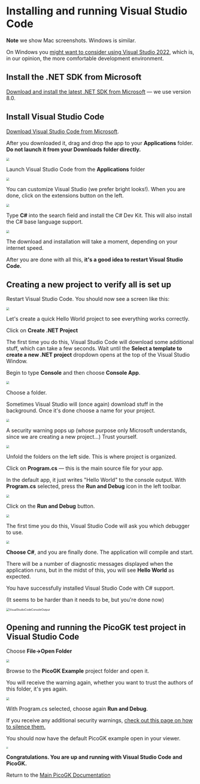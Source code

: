 # Installing and running Visual Studio Code

**Note** we show Mac screenshots. Windows is similar. 

On Windows you [might want to consider using Visual Studio 2022](VisualStudio_FirstTime.md), which is, in our opinion, the more comfortable development environment.

## Install the .NET SDK from Microsoft

[Download and install the latest .NET SDK from Microsoft](https://dotnet.microsoft.com/en-us/download/dotnet/sdk-for-vs-code) — we use version 8.0.

## Install Visual Studio Code

[Download Visual Studio Code from Microsoft](https://code.visualstudio.com).

After you downloaded it, drag and drop the app to your **Applications** folder. **Do not launch it from your Downloads folder directly.**

<img src="images/VisualStudioCodeDownloaded.png" style="zoom:50%;" />

Launch Visual Studio Code from the **Applications** folder

<img src="images/VisualStudioCodeApp.png" style="zoom:50%;" />

You can customize Visual Studio (we prefer bright looks!). When you are done, click on the extensions button on the left.

<img src="images/VisualStudioCode.png" style="zoom:50%;" />

Type **C#** into the search field and install the C# Dev Kit. This will also install the C# base language support.

<img src="images/VisualStudioCodeDevKit.png" style="zoom:50%;" />

The download and installation will take a moment, depending on your internet speed.

After you are done with all this, **it's a good idea to restart Visual Studio Code.**

## Creating a new project to verify all is set up

Restart Visual Studio Code. You should now see a screen like this:

<img src="images/VisualStudioCodeMain.png" style="zoom:50%;" />

Let's create a quick Hello World project to see everything works correctly.

Click on **Create .NET Project**

The first time you do this, Visual Studio Code will download some additional stuff, which can take a few seconds. Wait until the **Select a template to create a new .NET project** dropdown opens at the top of the Visual Studio Window.



Begin to type **Console** and then choose **Console App**.

<img src="images/VisualStudioCodeConsoleApp.png" style="zoom:50%;" />

Choose a folder.

Sometimes Visual Studio will (once again) download stuff in the background. Once it's done choose a name for your project.

<img src="images/VisualStudioCodeProjectName.png" style="zoom:50%;" />

A security warning pops up (whose purpose only Microsoft understands, since we are creating a new project...) Trust yourself.

<img src="images/VisualStudioCodeSecurity.png" style="zoom:50%;" />

Unfold the folders on the left side. This is where project is organized.

Click on **Program.cs** — this is the main source file for your app. 

In the default app, it just writes "Hello World" to the console output. With **Program.cs** selected, press the **Run and Debug** icon in the left toolbar.

<img src="images/VisualStudioCodeFirstProject.png" style="zoom:50%;" />

Click on the **Run and Debug** button. 

<img src="images/VisualStudioCodeRunAndDebug.png" style="zoom:50%;" />

The first time you do this, Visual Studio Code will ask you which debugger to use.

<img src="images/VisualStudioCodeSelectDebugger.png" style="zoom:50%;" />

**Choose C#**, and you are finally done. The application will compile and start. 

There will be a number of diagnostic messages displayed when the application runs, but in the midst of this, you will see **Hello World** as expected.

You have successfully installed Visual Studio Code with C# support. 

(It seems to be harder than it needs to be, but you're done now)

<img src="images/VisualStudioCodeConsoleOutput.png" alt="VisualStudioCodeConsoleOutput" style="zoom:50%;" />

## Opening and running the PicoGK test project in Visual Studio Code

Choose **File->Open Folder**

<img src="images/VisualStudioCodeOpenFolder.png" style="zoom:50%;" />

Browse to the **PicoGK Example** project folder and open it.

You will receive the warning again, whether you want to trust the authors of this folder, it's yes again.

<img src="images/VisualStudioCodePicoGK.png" style="zoom:50%;" />

With Program.cs selected, choose again **Run and Debug**.

If you receive any additional security warnings, [check out this page on how to silence them.](MacSecurity.md)

You should now have the default PicoGK example open in your viewer.

<img src="images/image-20231014184919894.png" style="zoom:33%;" />

**Congratulations. You are up and running with Visual Studio Code and PicoGK.**

Return to the [Main PicoGK Documentation](README.md)